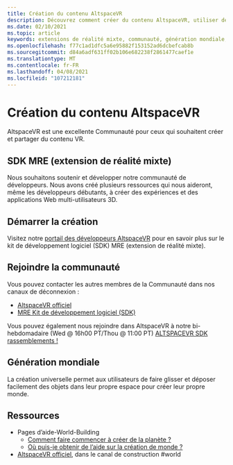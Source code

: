 ```yaml
---
title: Création du contenu AltspaceVR
description: Découvrez comment créer du contenu AltspaceVR, utiliser des extensions de réalité mixte et rejoindre la communauté développant.
ms.date: 02/10/2021
ms.topic: article
keywords: extensions de réalité mixte, communauté, génération mondiale, ressources
ms.openlocfilehash: f77c1ad1dfc5a6e95882f153152ad6dcbefcab8b
ms.sourcegitcommit: d84a6adf631ff02b106e682238f2861477caef1e
ms.translationtype: MT
ms.contentlocale: fr-FR
ms.lasthandoff: 04/08/2021
ms.locfileid: "107212181"
---
```

# <a name="creating-altspacevr-content"></a>Création du contenu AltspaceVR

AltspaceVR est une excellente Communauté pour ceux qui souhaitent créer et partager du contenu VR. 

## <a name="mre-mixed-reality-extension-sdk"></a>SDK MRE (extension de réalité mixte)

Nous souhaitons soutenir et développer notre communauté de développeurs. Nous avons créé plusieurs ressources qui nous aideront, même les développeurs débutants, à créer des expériences et des applications Web multi-utilisateurs 3D. 

## <a name="start-creating"></a>Démarrer la création

Visitez notre [portail des développeurs AltspaceVR](https://developer.altvr.com/) pour en savoir plus sur le kit de développement logiciel (SDK) MRE (extension de réalité mixte).

## <a name="join-the-community"></a>Rejoindre la communauté

Vous pouvez contacter les autres membres de la Communauté dans nos canaux de déconnexion :

* [AltspaceVR officiel](https://discord.gg/eYQ5VxK)
* [MRE Kit de développement logiciel (SDK)](https://discord.gg/ypvBkWz)

Vous pouvez également nous rejoindre dans AltspaceVR à notre bi-hebdomadaire (Wed @ 16h00 PT/Thou @ 11:00 PT) [ALTSPACEVR SDK rassemblements !](https://account.altvr.com/channels/sdk)

## <a name="world-building"></a>Génération mondiale

La création universelle permet aux utilisateurs de faire glisser et déposer facilement des objets dans leur propre espace pour créer leur propre monde.

## <a name="resources"></a>Ressources

* Pages d’aide-World-Building
    * [Comment faire commencer à créer de la planète ?](../world-building/world-building-getting-started.md)
    * [Où puis-je obtenir de l’aide sur la création de monde ?](../world-building/getting-help.md)
* [AltspaceVR officiel](https://discord.gg/eYQ5VxK), dans le canal de construction #world
